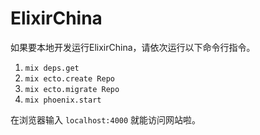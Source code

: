 # ElixirChina

如果要本地开发运行ElixirChina，请依次运行以下命令行指令。

1. `mix deps.get`
2. `mix ecto.create Repo`
3. `mix ecto.migrate Repo`
4. `mix phoenix.start`

在浏览器输入 `localhost:4000` 就能访问网站啦。